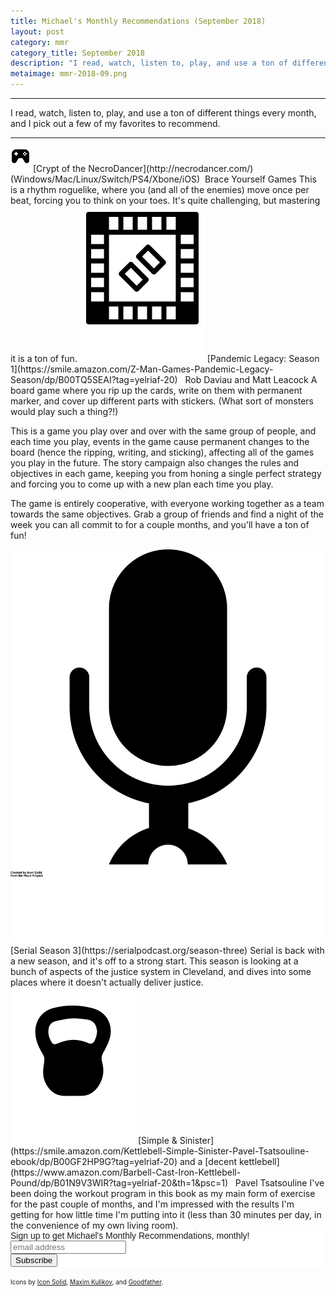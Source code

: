 ```yaml
---
title: Michael's Monthly Recommendations (September 2018)
layout: post
category: mmr
category_title: September 2018
description: "I read, watch, listen to, play, and use a ton of different things every month, and I pick out a few of my favorites to recommend."
metaimage: mmr-2018-09.png
---
```


-----

I read, watch, listen to, play, and use a ton of different things every month, and I pick out a few of my favorites to recommend.

-----


<img src="/images/icons/game.svg" class="mmr-icon" />
<span class="mmr-heading">
[Crypt of the NecroDancer](http://necrodancer.com/)
</span> (Windows/Mac/Linux/Switch/PS4/Xbone/iOS)&nbsp;<span class="mmr-creator">
Brace Yourself Games
</span>  
This is a rhythm roguelike, where you (and all of the enemies) move once per beat, forcing you to think on your toes.
It's quite challenging, but mastering it is a ton of fun.


<img src="/images/icons/boardgame.svg" class="mmr-icon" />
<span class="mmr-heading">
[Pandemic Legacy: Season 1](https://smile.amazon.com/Z-Man-Games-Pandemic-Legacy-Season/dp/B00TQ5SEAI?tag=yelriaf-20)
</span>&nbsp;<span class="mmr-creator">
Rob Daviau and Matt Leacock
</span>  
A board game where you rip up the cards, write on them with permanent marker, and cover up different parts with stickers.
(What sort of monsters would play such a thing?!)

This is a game you play over and over with the same group of people, and each time you play, events in the game cause permanent changes to the board (hence the ripping, writing, and sticking), affecting all of the games you play in the future.
The story campaign also changes the rules and objectives in each game, keeping you from honing a single perfect strategy and forcing you to come up with a new plan each time you play.

The game is entirely cooperative, with everyone working together as a team towards the same objectives.
Grab a group of friends and find a night of the week you can all commit to for a couple months, and you'll have a ton of fun!


<img src="/images/icons/podcast.svg" class="mmr-icon" />
<span class="mmr-heading">
[Serial Season 3](https://serialpodcast.org/season-three)
</span>  
Serial is back with a new season, and it's off to a strong start.
This season is looking at a bunch of aspects of the justice system in Cleveland, and dives into some places where it doesn't actually deliver justice.


<img src="/images/icons/kettlebell.svg" class="mmr-icon" />
<span class="mmr-heading">
[Simple & Sinister](https://smile.amazon.com/Kettlebell-Simple-Sinister-Pavel-Tsatsouline-ebook/dp/B00GF2HP9G?tag=yelriaf-20) and a [decent kettlebell](https://www.amazon.com/Barbell-Cast-Iron-Kettlebell-Pound/dp/B01N9V3WIR?tag=yelriaf-20&th=1&psc=1)
</span>&nbsp;<span class="mmr-creator">
Pavel Tsatsouline
</span>  
I've been doing the workout program in this book as my main form of exercise for the past couple of months, and I'm impressed with the results I'm getting for how little time I'm putting into it (less than 30 minutes per day, in the convenience of my own living room).








<!-- Begin MailChimp Signup Form -->
<link href="//cdn-images.mailchimp.com/embedcode/horizontal-slim-10_7.css" rel="stylesheet" type="text/css">
<style type="text/css">
	#mc_embed_signup{background:#fff; clear:left; font:14px Helvetica,Arial,sans-serif; width:100%;}
	/* Add your own MailChimp form style overrides in your site stylesheet or in this style block.
	   We recommend moving this block and the preceding CSS link to the HEAD of your HTML file. */
</style>
<div id="mc_embed_signup">
<form action="https://michaelfairley.us18.list-manage.com/subscribe/post?u=c59023e4dfd2eb6b5bbf924b5&amp;id=2945a9984d" method="post" id="mc-embedded-subscribe-form" name="mc-embedded-subscribe-form" class="validate" target="_blank" novalidate>
    <div id="mc_embed_signup_scroll">
	<label for="mce-EMAIL">Sign up to get Michael's Monthly Recommendations, monthly!</label>
	<input type="email" value="" name="EMAIL" class="email" id="mce-EMAIL" placeholder="email address" required>
    <!-- real people should not fill this in and expect good things - do not remove this or risk form bot signups-->
    <div style="position: absolute; left: -5000px;" aria-hidden="true"><input type="text" name="b_c59023e4dfd2eb6b5bbf924b5_2945a9984d" tabindex="-1" value=""></div>
    <div class="clear"><input type="submit" value="Subscribe" name="subscribe" id="mc-embedded-subscribe" class="button"></div>
    </div>
</form>
</div>

<!--End mc_embed_signup-->

<span style="font-size: 10px;">Icons by <a href="https://thenounproject.com/SimpleIcons/">Icon Solid</a>, <a href="https://thenounproject.com/maxim221/">Maxim Kulikov</a>, and <a href="https://thenounproject.com/goodfather/">Goodfather</a>.</span>

